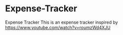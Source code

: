 # Expense-Tracker
Expense Tracker
This is an expense tracker inspired by https://www.youtube.com/watch?v=roumzWd4XJU
